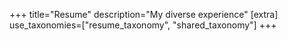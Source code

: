 +++
title="Resume"
description="My diverse experience"
[extra]
use_taxonomies=["resume_taxonomy", "shared_taxonomy"]
+++